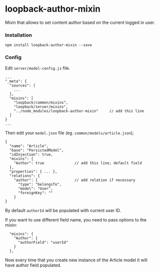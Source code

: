 # loopback-author-mixin
Mixin that allows to set content author based on the current logged in user.

### Installation

```
npm install loopback-author-mixin --save
```


### Config

Edit `server/model-config.js` file.

```
...
"_meta": {
  "sources": [
    ...
  ],
  "mixins": [
    "loopback/common/mixins",
    "loopback/server/mixins",
    "../node_modules/loopback-author-mixin"     // add this line
  ]
}
...
```

Then edit your `model.json` file (eg. `common/models/article.json`);

```
{
  "name": "Article",
  "base": "PersistedModel",
  "idInjection": true,
  "mixins": {
    "Author": true              // add this line; default field
  },
  "properties": { ... },
  "relations": {
    "author": {                 // add relation if necessary
      "type": "belongsTo",
      "model": "User",
      "foreignKey": ""
    }  
}
```
By default `authorId` will be populated with current user ID.

If you want to use different field name, you need to pass options to the mixin:
```
  "mixins": {
    "Author": {
      "authorField": "userId"
    }
  },
```  

Now every time that you create new instance of the Article model it will have author field 
populated.

